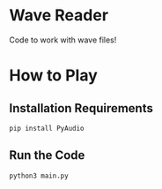 # Wave Reader

Code to work with wave files!

# How to Play

## Installation Requirements

```
pip install PyAudio
```

## Run the Code

```
python3 main.py
```
